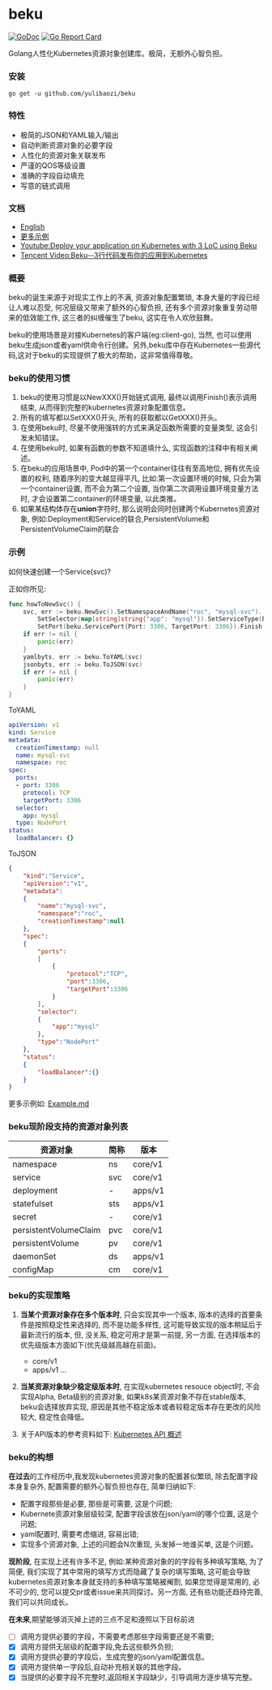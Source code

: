 # beku
[![GoDoc](https://godoc.org/github.com/imroc/beku?status.svg)](https://godoc.org/github.com/yulibaozi/beku)
[![Go Report Card](https://goreportcard.com/badge/github.com/yulibaozi/beku)](https://goreportcard.com/badge/github.com/yulibaozi/beku)

Golang人性化Kubernetes资源对象创建库。极简，无额外心智负担。

### 安装

```
go get -u github.com/yulibaozi/beku
```

### 特性

- 极简的JSON和YAML输入/输出
- 自动判断资源对象的必要字段
- 人性化的资源对象关联发布
- 严谨的QOS等级设置
- 准确的字段自动填充
- 写意的链式调用

### 文档

- [English](https://github.com/yulibaozi/beku)
- [更多示例](https://github.com/yulibaozi/beku/blob/master/test/example_test.go)
- [Youtube:Deploy your application on Kubernetes with 3 LoC using Beku](xclearx)
- [Tencent Video:Beku--3行代码发布你的应用到Kubernetes](http://v.qq.com/x/page/d0783vtazs9.html)

### 概要

beku的诞生来源于对现实工作上的不满, 资源对象配置繁琐, 本身大量的字段已经让人难以忍受, 何况层级又带来了额外的心智负担, 还有多个资源对象重复劳动带来的低效能工作, 这三者的纠缠催生了beku, 这实在令人欢欣鼓舞。

beku的使用场景是对接Kubernetes的客户端(eg:client-go), 当然, 也可以使用beku生成json或者yaml供命令行创建。另外,beku库中存在Kubernetes一些源代码,这对于beku的实现提供了极大的帮助，这非常值得尊敬。

### beku的使用习惯

1. beku的使用习惯是以NewXXX()开始链式调用, 最终以调用Finish()表示调用结束, 从而得到完整的kubernetes资源对象配置信息。
2. 所有的填写都以SetXXX()开头, 所有的获取都以GetXXX()开头。
3. 在使用beku时, 尽量不使用强转的方式来满足函数所需要的变量类型, 这会引发未知错误。
4. 在使用beku时, 如果有函数的参数不知道填什么, 实现函数的注释中有相关阐述。
5. 在beku的应用场景中, Pod中的第一个container往往有至高地位, 拥有优先设置的权利, 随着序列的变大越显得平凡, 比如:第一次设置环境的时候, 只会为第一个container设置, 而不会为第二个设置, 当你第二次调用设置环境变量方法时, 才会设置第二container的环境变量, 以此类推。
5. 如果某结构体存在**union**字符时, 那么说明会同时创建两个Kubernetes资源对象, 例如:Deployment和Service的联合,PersistentVolume和PersistentVolumeClaim的联合

### 示例

如何快速创建一个Service(svc)?


正如你所见:

```go
func howToNewSvc() {
	svc, err := beku.NewSvc().SetNamespaceAndName("roc", "mysql-svc").
		SetSelector(map[string]string{"app": "mysql"}).SetServiceType(beku.ServiceTypeNodePort).
		SetPort(beku.ServicePort{Port: 3306, TargetPort: 3306}).Finish()
	if err != nil {
		panic(err)
	}
	yamlbyts, err := beku.ToYAML(svc)
	jsonbyts, err := beku.ToJSON(svc)
	if err != nil {
		panic(err)
	}
}
```

ToYAML

```yaml
apiVersion: v1
kind: Service
metadata:
  creationTimestamp: null
  name: mysql-svc
  namespace: roc
spec:
  ports:
  - port: 3306
    protocol: TCP
    targetPort: 3306
  selector:
    app: mysql
  type: NodePort
status:
  loadBalancer: {}
```

ToJSON

```json
{
    "kind":"Service",
    "apiVersion":"v1",
    "metadata":
    {
        "name":"mysql-svc",
        "namespace":"roc",
        "creationTimestamp":null
    },
    "spec":
    {
        "ports":
        [
            {
                "protocol":"TCP",
                "port":3306,
                "targetPort":3306
            }
        ],
        "selector":
        {
            "app":"mysql"
        },
        "type":"NodePort"
    },
    "status":
    {
        "loadBalancer":{}
    }
}
```
更多示例如: [Example.md](https://github.com/yulibaozi/beku/blob/master/doc/example.md)

### beku现阶段支持的资源对象列表

资源对象 | 简称|  版本
---|---|---
namespace   | ns| core/v1
service   | svc| core/v1
deployment | - | apps/v1
statefulset | sts | apps/v1
secret | - | core/v1
persistentVolumeClaim | pvc | core/v1
persistentVolume | pv | core/v1
daemonSet | ds | apps/v1
configMap | cm | core/v1

### beku的实现策略

1. **当某个资源对象存在多个版本时**, 只会实现其中一个版本, 版本的选择的首要条件是按照稳定性来选择的, 而不是功能多样性, 这可能导致实现的版本稍延后于最新流行的版本, 但, 没关系, 稳定可用才是第一前提, 另一方面, 在选择版本的优先级版本方面如下(优先级越高越在前面)。
    * core/v1
    * apps/v1
    ...

2. **当某资源对象缺少稳定级版本时**, 在实现kubernetes resouce object时, 不会实现Alpha, Beta级别的资源对象, 如果k8s某资源对象不存在stable版本, beku会选择放弃实现, 原因是其他不稳定版本或者较稳定版本存在更改的风险较大, 稳定性会降低。

3. 关于API版本的参考资料如下:
[Kubernetes API 概述](http://kubernetes.kansea.com/docs/api/)

### beku的构想

**在过去**的工作经历中,我发现kubernetes资源对象的配置甚似繁琐, 除去配置字段本身复杂外, 配置需要的额外心智负担也存在, 简单归纳如下:
 * 配置字段那些是必要, 那些是可需要, 这是个问题;
 * Kubernete资源对象层级较深, 配置字段该放在json/yaml的哪个位置, 这是个问题;
 * yaml配置时, 需要考虑缩进, 容易出错;
 * 实现多个资源对象, 上述的问题会N次重现, 头发掉一地谁买单, 这是个问题。

**现阶段**, 在实现上还有许多不足, 例如:某种资源对象的的字段有多种填写策略, 为了简便, 我们实现了其中常用的填写方式而隐藏了复杂的填写策略, 这可能会导致kubernetes资源对象本身就支持的多种填写策略被阉割, 如果您觉得是常用的, 必不可少的, 您可以提交pr或者issue来共同探讨。另一方面, 还有些功能还趋待完善, 我们可以共同成长。

**在未来**,期望能够消灭掉上述的三点不足和遵照以下目标前进
- [ ] 调用方提供必要的字段，不需要考虑那些字段需要还是不需要;
- [x] 调用方提供无层级的配置字段,免去这些额外负担;
- [x] 调用方提供必要的字段后，生成完整的json/yaml配置信息。
- [x] 调用方提供单一字段后,自动补充相关联的其他字段。
- [x] 当提供的必要字段不完整时,返回相关字段缺少，引导调用方逐步填写完整。
